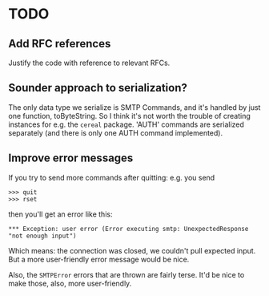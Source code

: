 
# TODO

## Add RFC references

Justify the code with reference to relevant RFCs.

## Sounder approach to serialization?

The only data type we serialize is SMTP Commands, and
it's handled by just one function, toByteString.
So I think it's not worth the trouble of creating instances
for e.g. the `cereal` package. 'AUTH' commands are serialized 
separately (and there is only one AUTH command implemented). 

## Improve error messages

If you try to send more commands after quitting: e.g. you send

```
>>> quit
>>> rset
```

then you'll get an error like this:

```
*** Exception: user error (Error executing smtp: UnexpectedResponse "not enough input")
```

Which means: the connection was closed, we couldn't
pull expected input. But a more user-friendly error message would
be nice.

Also, the `SMTPError` errors that are thrown are fairly terse.
It'd be nice to make those, also, more user-friendly.


